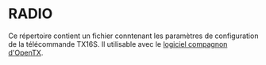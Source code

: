 # RADIO

Ce répertoire contient un fichier conntenant les paramètres de configuration de la télécommande TX16S. Il utilisable avec le [logiciel compagnon d'OpenTX](https://www.open-tx.org/2022/04/22/opentx-2.3.15).
